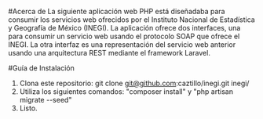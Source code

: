 #Acerca de
La siguiente aplicación web PHP está diseñadaba para consumir los servicios web ofrecidos por el Instituto Nacional de Estadística y Geografía de México (INEGI). La aplicación ofrece dos interfaces, una para consumir un servicio web usando el protocolo SOAP que ofrece el INEGI. La otra interfaz es una representación del servicio web anterior usando una arquitectura REST mediante el framework Laravel.

#Guía de Instalación

1. Clona este repositorio: git clone git@github.com:caztillo/inegi.git inegi/
2. Utiliza los siguientes comandos: "composer install" y "php artisan migrate --seed"
3. Listo.
